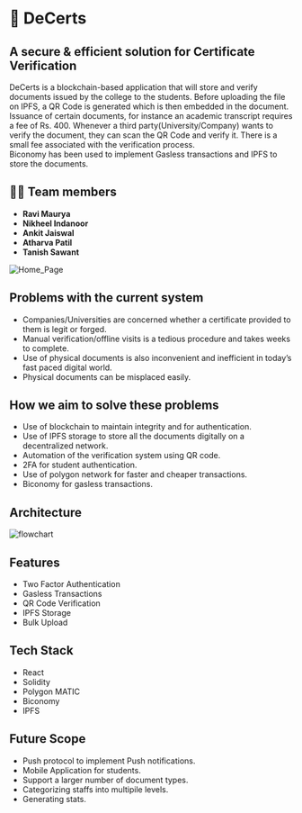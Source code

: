 # 📃 DeCerts
## A secure & efficient solution for Certificate Verification
DeCerts is a blockchain-based application that will store and verify documents issued by the college to the students. Before uploading the file on IPFS, a QR Code is generated which is then embedded in the document. Issuance of certain documents, for instance an academic transcript requires a fee of Rs. 400. Whenever a third party(University/Company) wants to verify the document, they can scan the QR Code and verify it. There is a small fee associated with the verification process.   
Biconomy has been used to implement Gasless transactions and IPFS to store the documents.

## 👩‍💻 Team members

- **Ravi Maurya**
- **Nikheel Indanoor**
- **Ankit Jaiswal**
- **Atharva Patil**
- **Tanish Sawant**

![Home_Page](https://user-images.githubusercontent.com/59118806/217004632-56b047d4-64b3-4196-ade6-c37c9890a3eb.png)


## Problems with the current system

- Companies/Universities are concerned whether a certificate provided to them is legit or forged.
- Manual verification/offline visits is a tedious procedure and takes weeks to complete. 
- Use of physical documents is also inconvenient and inefficient in today’s fast paced digital world.
- Physical documents can be misplaced easily.

## How we aim to solve these problems

- Use of blockchain to maintain integrity and for authentication.
- Use of IPFS storage to store all the documents digitally on a decentralized network.
- Automation of the verification system using QR code.
- 2FA for student authentication.
- Use of polygon network for faster and cheaper transactions.
- Biconomy for gasless transactions.

## Architecture
![flowchart](https://user-images.githubusercontent.com/59064326/212481527-3ca8d373-fb77-46fb-8518-52991ce82ec5.png)

## Features
- Two Factor Authentication
- Gasless Transactions
- QR Code Verification
- IPFS Storage
- Bulk Upload

## Tech Stack
- React
- Solidity
- Polygon MATIC
- Biconomy
- IPFS

## Future Scope
- Push protocol to implement Push notifications.
- Mobile Application for students.
- Support a larger number of document types.
- Categorizing staffs into multipile levels.
- Generating stats.
